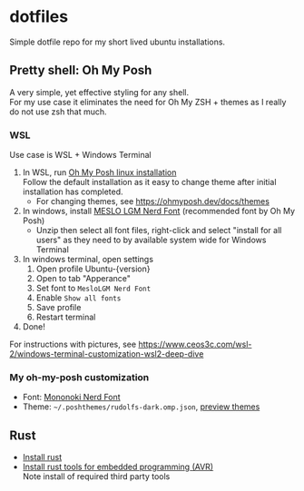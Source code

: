 # dotfiles

Simple dotfile repo for my short lived ubuntu installations.


## Pretty shell: Oh My Posh

A very simple, yet effective styling for any shell.  
For my use case it eliminates the need for Oh My ZSH + themes as I really do not use zsh that much.

### WSL

Use case is WSL + Windows Terminal

1. In WSL, run [Oh My Posh linux installation](https://ohmyposh.dev/docs/linux)  
   Follow the default installation as it easy to change theme after initial installation has completed.  
   - For changing themes, see https://ohmyposh.dev/docs/themes
1. In windows, install [MESLO LGM Nerd Font](https://www.nerdfonts.com/font-downloads) (recommended font by Oh My Posh)
   - Unzip then select all font files, right-click and select "install for all users" as they need to by available system wide for Windows Terminal
1. In windows terminal, open settings
   1. Open profile Ubuntu-{version}
   1. Open to tab "Apperance"
   1. Set font to `MesloLGM Nerd Font`
   1. Enable `Show all fonts`
   1. Save profile
   1. Restart terminal
1. Done!

For instructions with pictures, see https://www.ceos3c.com/wsl-2/windows-terminal-customization-wsl2-deep-dive

### My oh-my-posh customization

- Font: [Mononoki Nerd Font](https://www.nerdfonts.com/font-downloads)
- Theme: `~/.poshthemes/rudolfs-dark.omp.json`, [preview themes](https://ohmyposh.dev/docs/themes)


## Rust

- [Install rust](https://www.rust-lang.org/tools/install)
- [Install rust tools for embedded programming (AVR)](https://book.avr-rust.com/002-installing-the-compiler.html)  
  Note install of required third party tools
